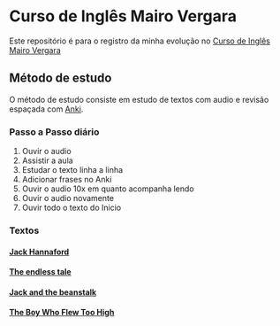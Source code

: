 # Curso de Inglês Mairo Vergara

Este repositório é para o registro da minha evolução no  [Curso de Inglês Mairo Vergara](https://curso.mairovergara.com/)

## Método de estudo 
O método de estudo consiste em estudo de textos com audio e revisão espaçada com [Anki](https://apps.ankiweb.net/).

### Passo a Passo diário
1. Ouvir o audio 
2. Assistir a aula
3. Estudar o texto linha a linha
4. Adicionar frases no Anki
5. Ouvir o audio 10x em quanto acompanha lendo
6. Ouvir o audio novamente 
7. Ouvir todo o texto do Inicio

### Textos

#### [Jack Hannaford](https://github.com/luan-prates/CIMV/blob/main/foundation/jack_hannaford.md)

#### [The endless tale](https://github.com/luan-prates/CIMV/blob/main/foundation/the_endless_tale.md)

#### [Jack and the beanstalk](https://github.com/luan-prates/CIMV/blob/main/foundation/jack_and_the_beanstalk.md)

#### [The Boy Who Flew Too High](https://github.com/luan-prates/CIMV/blob/main/foundation/the_boy_who_flew_too_high.md)